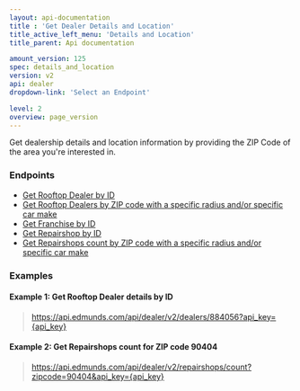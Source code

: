 ```yaml
---
layout: api-documentation
title : 'Get Dealer Details and Location'
title_active_left_menu: 'Details and Location'
title_parent: Api documentation

amount_version: 125
spec: details_and_location
version: v2
api: dealer
dropdown-link: 'Select an Endpoint'

level: 2
overview: page_version
---
```


<div class="info-message">
    Get dealership details and location information by providing the ZIP Code of the area you're interested in.
</div>

### Endpoints

* [Get Rooftop Dealer by ID](/api-documentation/dealer/details_and_location/v2/01_dealer_by_id/api-description.html)
* [Get Rooftop Dealers by ZIP code with a specific radius and/or specific car make](/api-documentation/dealer/details_and_location/v2/02_dealers/api-description.html)
* [Get Franchise by ID](/api-documentation/dealer/details_and_location/v2/03_franchise_by_id/api-description.html)
* [Get Repairshop by ID](/api-documentation/dealer/details_and_location/v2/04_repairshop_by_id/api-description.html)
* [Get Repairshops count by ZIP code with a specific radius and/or specific car make](/api-documentation/dealer/details_and_location/v2/05_repairshops_count/api-description.html)

### Examples

#### Example 1: Get Rooftop Dealer details by ID
    
> https://api.edmunds.com/api/dealer/v2/dealers/884056?api_key={api_key}
    
#### Example 2: Get Repairshops count for ZIP code **90404**

> https://api.edmunds.com/api/dealer/v2/repairshops/count?zipcode=90404&api_key={api_key}
